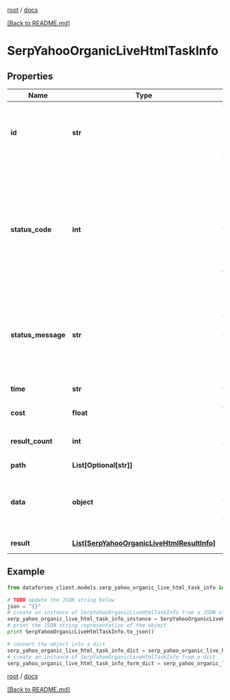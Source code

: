 [root](./../ "root") / [docs](./ "docs")

[[Back to README.md]](./../README.md "[Back to README.md]")

# SerpYahooOrganicLiveHtmlTaskInfo

## Properties

Name | Type | Description | Notes
------------ | ------------- | ------------- | -------------
**id** | **str** | task identifier unique task identifier in our system in the UUID format | [optional]
**status_code** | **int** | status code of the task generated by DataForSEO, can be within the following range: 10000-60000 you can find the full list of the response codes here | [optional]
**status_message** | **str** | informational message of the task you can find the full list of general informational messages here | [optional]
**time** | **str** | execution time, seconds | [optional]
**cost** | **float** | total tasks cost, USD | [optional]
**result_count** | **int** | number of elements in the result array | [optional]
**path** | **List[Optional[str]]** | URL path | [optional]
**data** | **object** | contains the same parameters that you specified in the POST request | [optional]
**result** | [**List[SerpYahooOrganicLiveHtmlResultInfo]**](SerpYahooOrganicLiveHtmlResultInfo.md) | array of results | [optional]

## Example

```python
from dataforseo_client.models.serp_yahoo_organic_live_html_task_info import SerpYahooOrganicLiveHtmlTaskInfo

# TODO update the JSON string below
json = "{}"
# create an instance of SerpYahooOrganicLiveHtmlTaskInfo from a JSON string
serp_yahoo_organic_live_html_task_info_instance = SerpYahooOrganicLiveHtmlTaskInfo.from_json(json)
# print the JSON string representation of the object
print SerpYahooOrganicLiveHtmlTaskInfo.to_json()

# convert the object into a dict
serp_yahoo_organic_live_html_task_info_dict = serp_yahoo_organic_live_html_task_info_instance.to_dict()
# create an instance of SerpYahooOrganicLiveHtmlTaskInfo from a dict
serp_yahoo_organic_live_html_task_info_form_dict = serp_yahoo_organic_live_html_task_info.from_dict(serp_yahoo_organic_live_html_task_info_dict)
```

  

[root](./../ "root") / [docs](./ "docs")

[[Back to README.md]](./../README.md "[Back to README.md]")